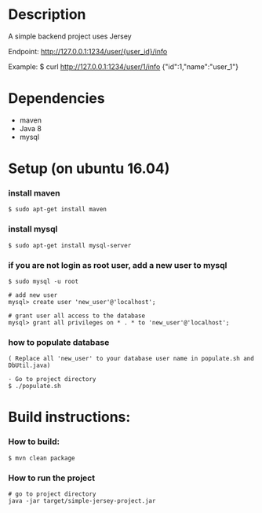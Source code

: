 # Description
A simple backend project uses Jersey 

Endpoint:
http://127.0.0.1:1234/user/{user_id}/info

Example:
$ curl http://127.0.0.1:1234/user/1/info
{"id":1,"name":"user_1"}


# Dependencies
- maven
- Java 8
- mysql


# Setup (on ubuntu 16.04)

### install maven
```
$ sudo apt-get install maven
```

### install mysql
```
$ sudo apt-get install mysql-server

```
### if you are not login as root user, add a new user to mysql
```
$ sudo mysql -u root

# add new user
mysql> create user 'new_user'@'localhost'; 

# grant user all access to the database
mysql> grant all privileges on * . * to 'new_user'@'localhost';

```

### how to populate database
```
( Replace all 'new_user' to your database user name in populate.sh and DbUtil.java)

- Go to project directory
$ ./populate.sh
```


# Build instructions:


### How to build:

```
$ mvn clean package
```

### How to run the project
```
# go to project directory
java -jar target/simple-jersey-project.jar

```